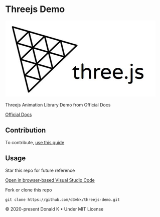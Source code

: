 # Threejs Demo

![Threejs Logo](https://github.com/d3vkk/threejs-demo/blob/master/threejs-logo.png)

Threejs Animation Library Demo from Official Docs

[Official Docs](https://threejs.org/docs)

## Contribution

To contribute, [use this guide](https://github.com/d3vkk/open-source/blob/master/CONTRIBUTING.md)

## Usage

Star this repo for future reference

[Open in browser-based Visual Studio Code](https://vscode.dev//github/d3vkk/threejs-demo)

Fork or clone this repo
```
git clone https://github.com/d3vkk/threejs-demo.git
```

© 2020-present Donald K • Under MIT License
